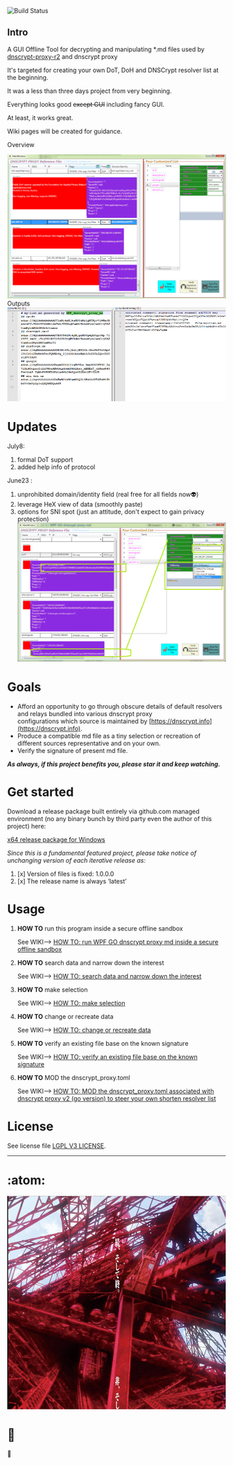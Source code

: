 ![Build Status][1]

[1]: https://github.com/AZ-X/WPF-GO-dnscrypt-proxy-md/workflows/.NET%20Core%20WPF/badge.svg "Build Status badge"


## Intro
A GUI Offline Tool for decrypting and manipulating *.md files used by [dnscrypt-proxy-r2](https://github.com/AZ-X/dnscrypt-proxy-r2) and dnscrypt proxy

It's targeted for creating your own DoT, DoH and DNSCrypt resolver list at the beginning.

It was a less than three days project from very beginning.

Everything looks good ~~except GUI~~ including fancy GUI.

At least, it works great.

Wiki pages will be created for guidance. 

Overview

![Show](https://github.com/AZ-X/MEDIA/blob/master/PNG/WPF-dnscrypt-proxy-md-RC0.PNG?raw=true)
Outputs
![Show](https://github.com/AZ-X/MEDIA/blob/master/PNG/WPF-dnscrypt-proxy-md-RC0-outputs.PNG?raw=true)

# Updates

July8:
1. formal DoT support
2. added help info of protocol


June23 : 
1. unprohibited domain/identity field (real free for all fields now:alien:)
2. leverage HeX view of data (smoothly paste)
3. options for SNI spot (just an attitude, don't expect to gain privacy protection)
![Show](https://github.com/AZ-X/MEDIA/blob/master/PNG/WPF-dnscrypt-proxy-md-June23.PNG?raw=true)

# Goals

 - Afford an opportunity to go through obscure details of default resolvers and relays bundled into various dnscrypt proxy      
   configurations which source is maintained by [https://dnscrypt.info](https://dnscrypt.info).
 - Produce a compatible md file as a tiny selection or recreation of different sources representative and on your own.
 - Verify the signature of present md file.
 
***As always, if this project benefits you, please star it and keep watching.*** 

# Get started
Download a release package built entirely via github.com managed environment (no any binary bunch by third party even the author of this project) here:

  [x64 release package for Windows](https://github.com/AZ-X/WPF-GO-dnscrypt-proxy-md/releases)

*Since this is a fundamental featured project, please take notice of unchanging version of each iterative release as:*

 1. [x] Version of files is fixed: 1.0.0.0
 2. [x] The release name is always ‘latest’
 
# Usage
 1. **HOW TO** run this program inside a secure offline sandbox
 
    See WIKI--> [HOW TO: run WPF GO dnscrypt proxy md inside a secure offline sandbox](https://github.com/AZ-X/WPF-GO-dnscrypt-proxy-md/wiki/HOW-TO:-run-WPF-GO-dnscrypt-proxy-md-inside-a-secure-offline-sandbox)
 
 2. **HOW TO** search data and narrow down the interest
 
      See WIKI--> [HOW TO: search data and narrow down the interest](https://github.com/AZ-X/WPF-GO-dnscrypt-proxy-md/wiki/HOW-TO:-search-data-and-narrow-down-the-interest)
  
 3. **HOW TO** make selection
 
      See WIKI--> [HOW TO: make selection](https://github.com/AZ-X/WPF-GO-dnscrypt-proxy-md/wiki/HOW-TO:-make-selection)
  
 4. **HOW TO** change or recreate data
 
      See WIKI--> [HOW TO: change or recreate data](https://github.com/AZ-X/WPF-GO-dnscrypt-proxy-md/wiki/HOW-TO:-change-or-recreate-data)
   
 5. **HOW TO** verify an existing file base on the known signature
 
      See WIKI--> [HOW TO: verify an existing file base on the known signature](https://github.com/AZ-X/WPF-GO-dnscrypt-proxy-md/wiki/HOW-TO:-verify-an-existing-file-base-on-the-known-signature)
      
  6. **HOW TO** MOD the dnscrypt_proxy.toml
  
      See WIKI--> [HOW TO: MOD the dnscrypt_proxy.toml associated with dnscrypt proxy v2 (go version) to steer your own shorten resolver list](https://github.com/AZ-X/WPF-GO-dnscrypt-proxy-md/wiki/HOW-TO:-MOD-the-dnscrypt-proxy.toml-associated-with-dnscrypt-proxy-v2-(go-version)-to-steer-your-own-shorten-resolver-list)


# License

See license file [LGPL V3 LICENSE](https://github.com/AZ-X/WPF-GO-dnscrypt-proxy-md/blob/master/LICENSE).

------------------------------------------------------------------------------------------------------------------------------------
# :atom:

![Show](https://github.com/AZ-X/MEDIA/blob/master/PNG/0706_1.png?raw=true)

# 🗼

🎼
